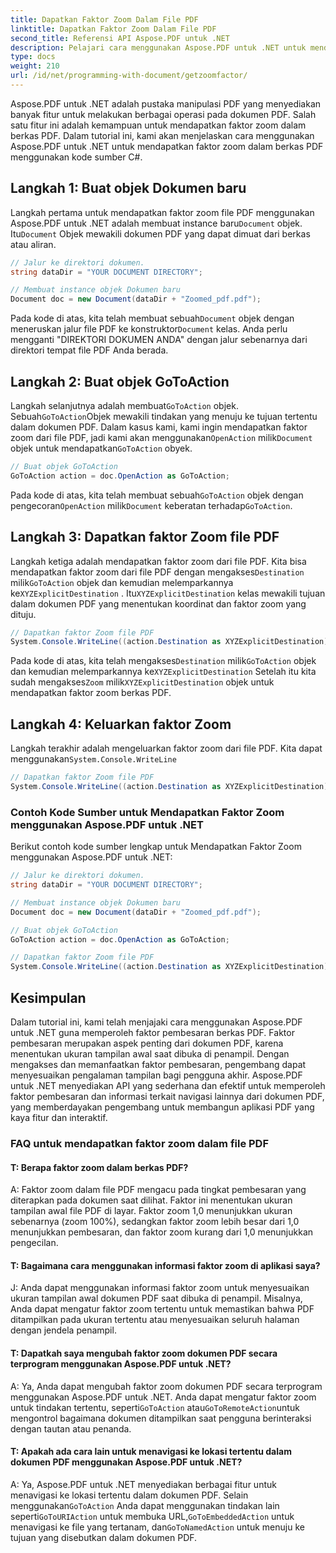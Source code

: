 ```yaml
---
title: Dapatkan Faktor Zoom Dalam File PDF
linktitle: Dapatkan Faktor Zoom Dalam File PDF
second_title: Referensi API Aspose.PDF untuk .NET
description: Pelajari cara menggunakan Aspose.PDF untuk .NET untuk mendapatkan faktor zoom dalam file PDF dengan panduan langkah demi langkah ini.
type: docs
weight: 210
url: /id/net/programming-with-document/getzoomfactor/
---
```

Aspose.PDF untuk .NET adalah pustaka manipulasi PDF yang menyediakan banyak fitur untuk melakukan berbagai operasi pada dokumen PDF. Salah satu fitur ini adalah kemampuan untuk mendapatkan faktor zoom dalam berkas PDF. Dalam tutorial ini, kami akan menjelaskan cara menggunakan Aspose.PDF untuk .NET untuk mendapatkan faktor zoom dalam berkas PDF menggunakan kode sumber C#.


## Langkah 1: Buat objek Dokumen baru

 Langkah pertama untuk mendapatkan faktor zoom file PDF menggunakan Aspose.PDF untuk .NET adalah membuat instance baru`Document` objek. Itu`Document` Objek mewakili dokumen PDF yang dapat dimuat dari berkas atau aliran.

```csharp
// Jalur ke direktori dokumen.
string dataDir = "YOUR DOCUMENT DIRECTORY";

// Membuat instance objek Dokumen baru
Document doc = new Document(dataDir + "Zoomed_pdf.pdf");
```

 Pada kode di atas, kita telah membuat sebuah`Document` objek dengan meneruskan jalur file PDF ke konstruktor`Document` kelas. Anda perlu mengganti "DIREKTORI DOKUMEN ANDA" dengan jalur sebenarnya dari direktori tempat file PDF Anda berada.

## Langkah 2: Buat objek GoToAction

 Langkah selanjutnya adalah membuat`GoToAction` objek. Sebuah`GoToAction`Objek mewakili tindakan yang menuju ke tujuan tertentu dalam dokumen PDF. Dalam kasus kami, kami ingin mendapatkan faktor zoom dari file PDF, jadi kami akan menggunakan`OpenAction` milik`Document` objek untuk mendapatkan`GoToAction` obyek.

```csharp
// Buat objek GoToAction
GoToAction action = doc.OpenAction as GoToAction;
```

 Pada kode di atas, kita telah membuat sebuah`GoToAction` objek dengan pengecoran`OpenAction` milik`Document` keberatan terhadap`GoToAction`.

## Langkah 3: Dapatkan faktor Zoom file PDF

 Langkah ketiga adalah mendapatkan faktor zoom dari file PDF. Kita bisa mendapatkan faktor zoom dari file PDF dengan mengakses`Destination` milik`GoToAction` objek dan kemudian melemparkannya ke`XYZExplicitDestination` . Itu`XYZExplicitDestination` kelas mewakili tujuan dalam dokumen PDF yang menentukan koordinat dan faktor zoom yang dituju.

```csharp
// Dapatkan faktor Zoom file PDF
System.Console.WriteLine((action.Destination as XYZExplicitDestination).Zoom); // Nilai zoom dokumen;
```

 Pada kode di atas, kita telah mengakses`Destination` milik`GoToAction` objek dan kemudian melemparkannya ke`XYZExplicitDestination` Setelah itu kita sudah mengakses`Zoom` milik`XYZExplicitDestination` objek untuk mendapatkan faktor zoom berkas PDF.

## Langkah 4: Keluarkan faktor Zoom

 Langkah terakhir adalah mengeluarkan faktor zoom dari file PDF. Kita dapat menggunakan`System.Console.WriteLine`

```csharp
// Dapatkan faktor Zoom file PDF
System.Console.WriteLine((action.Destination as XYZExplicitDestination).Zoom); // Nilai zoom dokumen;
```        

### Contoh Kode Sumber untuk Mendapatkan Faktor Zoom menggunakan Aspose.PDF untuk .NET

Berikut contoh kode sumber lengkap untuk Mendapatkan Faktor Zoom menggunakan Aspose.PDF untuk .NET:

```csharp
// Jalur ke direktori dokumen.
string dataDir = "YOUR DOCUMENT DIRECTORY";

// Membuat instance objek Dokumen baru
Document doc = new Document(dataDir + "Zoomed_pdf.pdf");

// Buat objek GoToAction
GoToAction action = doc.OpenAction as GoToAction;

// Dapatkan faktor Zoom file PDF
System.Console.WriteLine((action.Destination as XYZExplicitDestination).Zoom); // Nilai zoom dokumen;
```

## Kesimpulan

Dalam tutorial ini, kami telah menjajaki cara menggunakan Aspose.PDF untuk .NET guna memperoleh faktor pembesaran berkas PDF. Faktor pembesaran merupakan aspek penting dari dokumen PDF, karena menentukan ukuran tampilan awal saat dibuka di penampil. Dengan mengakses dan memanfaatkan faktor pembesaran, pengembang dapat menyesuaikan pengalaman tampilan bagi pengguna akhir. Aspose.PDF untuk .NET menyediakan API yang sederhana dan efektif untuk memperoleh faktor pembesaran dan informasi terkait navigasi lainnya dari dokumen PDF, yang memberdayakan pengembang untuk membangun aplikasi PDF yang kaya fitur dan interaktif.

### FAQ untuk mendapatkan faktor zoom dalam file PDF

#### T: Berapa faktor zoom dalam berkas PDF?

A: Faktor zoom dalam file PDF mengacu pada tingkat pembesaran yang diterapkan pada dokumen saat dilihat. Faktor ini menentukan ukuran tampilan awal file PDF di layar. Faktor zoom 1,0 menunjukkan ukuran sebenarnya (zoom 100%), sedangkan faktor zoom lebih besar dari 1,0 menunjukkan pembesaran, dan faktor zoom kurang dari 1,0 menunjukkan pengecilan.

#### T: Bagaimana cara menggunakan informasi faktor zoom di aplikasi saya?

J: Anda dapat menggunakan informasi faktor zoom untuk menyesuaikan ukuran tampilan awal dokumen PDF saat dibuka di penampil. Misalnya, Anda dapat mengatur faktor zoom tertentu untuk memastikan bahwa PDF ditampilkan pada ukuran tertentu atau menyesuaikan seluruh halaman dengan jendela penampil.

#### T: Dapatkah saya mengubah faktor zoom dokumen PDF secara terprogram menggunakan Aspose.PDF untuk .NET?

 A: Ya, Anda dapat mengubah faktor zoom dokumen PDF secara terprogram menggunakan Aspose.PDF untuk .NET. Anda dapat mengatur faktor zoom untuk tindakan tertentu, seperti`GoToAction` atau`GoToRemoteAction`untuk mengontrol bagaimana dokumen ditampilkan saat pengguna berinteraksi dengan tautan atau penanda.

#### T: Apakah ada cara lain untuk menavigasi ke lokasi tertentu dalam dokumen PDF menggunakan Aspose.PDF untuk .NET?

 A: Ya, Aspose.PDF untuk .NET menyediakan berbagai fitur untuk menavigasi ke lokasi tertentu dalam dokumen PDF. Selain menggunakan`GoToAction` Anda dapat menggunakan tindakan lain seperti`GoToURIAction` untuk membuka URL,`GoToEmbeddedAction` untuk menavigasi ke file yang tertanam, dan`GoToNamedAction` untuk menuju ke tujuan yang disebutkan dalam dokumen PDF.